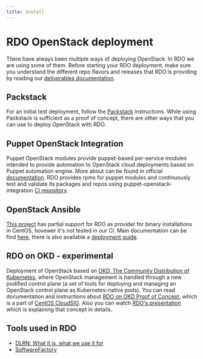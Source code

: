 ```yaml
---
title: Install
---
```


# RDO OpenStack deployment

There have always been multiple ways of deploying OpenStack. In RDO we are using some of them. Before starting your RDO deployment, make sure you understand the different repo flavors and releases that RDO is providing by reading our [deliverables documentation](../deliverables/index.md).


## Packstack

For an initial test deployment, follow the [Packstack](./packstack.md) instructions. While using Packstack is sufficient as a proof of concept, there are other ways that you can
use to deploy OpenStack with RDO.


## Puppet OpenStack Integration


Puppet OpenStack modules provide puppet-based per-service modules intended to provide automation to OpenStack cloud deployments based on Puppet automation engine. More about can be found in official [documentation](https://docs.openstack.org/puppet-openstack-guide/latest/). RDO provides rpms for puppet modules and continuously test and validate its packages and repos using puppet-openstack-integration [CI repository](https://github.com/openstack/puppet-openstack-integration).


## OpenStack Ansible

[This project](https://github.com/openstack/openstack-ansible) has partial support for RDO as provider for binary installations in CentOS, hovewer it's not tested in our CI. Main documentation can be find [here](https://docs.openstack.org/openstack-ansible/latest/), there is also available a [deployment guide](https://docs.openstack.org/project-deploy-guide/openstack-ansible/latest/).


## RDO on OKD - experimental

Deployment of OpenStack based on [OKD, The Community Distribution of Kubernetes](https://www.okd.io/), where OpenStack management is handled through a new podified control plane (a set of tools for deploying and managing an OpenStack control plane as Kubernetes-native pods). You can read documentation and instructions about [RDO on OKD Proof of Concept](https://sigs.centos.org/cloud/rdo_on_okd/introduction/), which is a part of [CentOS CloudSIG](https://sigs.centos.org/cloud/). Also you can watch [RDO's presentation](../community/rdo-videos.md#centos-connect-brussels-2024) which is explaining that concept in details.


## Tools used in RDO

* [DLRN: What it is, what we use it for](../factory/dlrn.md)
* [SoftwareFactory](https://softwarefactory-project.io/)
